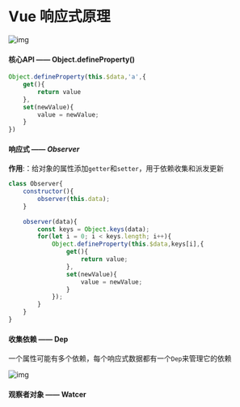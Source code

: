 # Vue 响应式原理

![img](https://p3-juejin.byteimg.com/tos-cn-i-k3u1fbpfcp/b52c07de7ac54f52abbc3d2f000f808b~tplv-k3u1fbpfcp-watermark.awebp)




#### 核心API —— Object.defineProperty()

```js
Object.defineProperty(this.$data,'a',{
    get(){
        return value
    },
    set(newValue){
        value = newValue;
    }
})
```



#### 响应式 —— *Observer*

**作用**:：给对象的属性添加`getter`和`setter`，用于依赖收集和派发更新

```js
class Observer{
    constructor(){
        observer(this.data);
    }
    
    observer(data){
        const keys = Object.keys(data);
        for(let i = 0; i < keys.length; i++){
            Object.defineProperty(this.$data,keys[i],{
                get(){
                    return value;
                },
                set(newValue){
                    value = newValue;
                }
            });
        }
    }
}
```



#### 收集依赖 —— Dep

一个属性可能有多个依赖，每个响应式数据都有一个`Dep`来管理它的依赖

![img](https://p3-juejin.byteimg.com/tos-cn-i-k3u1fbpfcp/6097bb7630dc44a68cb6b4c4dbef62f1~tplv-k3u1fbpfcp-watermark.awebp)

#### 观察者对象 —— Watcer

